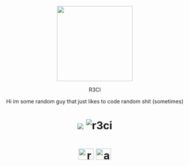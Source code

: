 <p align="center">
  <img src="https://i.imgur.com/JVVSzQw.png" width="200">
</p>

<p align="center">
  R3CI
</p>
<p align="center">
  Hi im some random guy that just likes to code random shit (sometimes)
</p>

<h1 align="center"> 
     <img src="https://img.shields.io/discord/1157405821450338334?color=darkred" /> 
     <img src="https://komarev.com/ghpvc/?username=r3ci&label=Profile%20views&color=80000d&style=flat" alt="r3ci" />

<h1 align="center">
<a href="https://www.youtube.com/channel/UC21Yglb5Wtr5p_pFQD6u1DA" target="blank"><img align="center" src="https://raw.githubusercontent.com/rahuldkjain/github-profile-readme-generator/master/src/images/icons/Social/youtube.svg" alt="r3ci" height="30" width="40" /></a>
<a href="https://discord.gg/hP3RD3XwPF" target="blank"><img align="center" src="https://raw.githubusercontent.com/rahuldkjain/github-profile-readme-generator/master/src/images/icons/Social/discord.svg" alt="auaX4vqZra" height="30" width="40" /></a>
</p>
